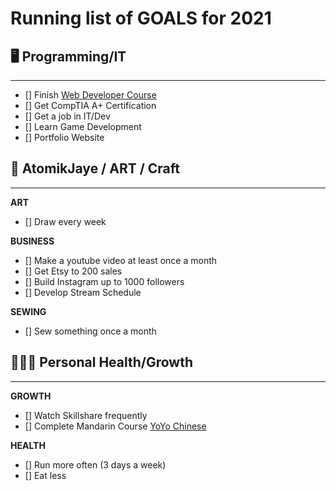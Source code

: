 # Running list of GOALS for 2021


## 🖥 Programming/IT
---
- [] Finish [Web Developer Course](https://www.udemy.com/course/the-web-developer-bootcamp/)
- [] Get CompTIA A+ Certification
- [] Get a job in IT/Dev
- [] Learn Game Development
- [] Portfolio Website


## 🏬 AtomikJaye / ART / Craft
---
**ART**
- [] Draw every week

**BUSINESS**
- [] Make a youtube video at least once a month
- [] Get Etsy to 200 sales
- [] Build Instagram up to 1000 followers
- [] Develop Stream Schedule

**SEWING**
- [] Sew something once a month


## 🏃🏾‍♀️ Personal Health/Growth
---
**GROWTH**
- [] Watch Skillshare frequently
- [] Complete Mandarin Course [YoYo Chinese](https://www.yoyochinese.com)

**HEALTH**
- [] Run more often (3 days a week)
- [] Eat less